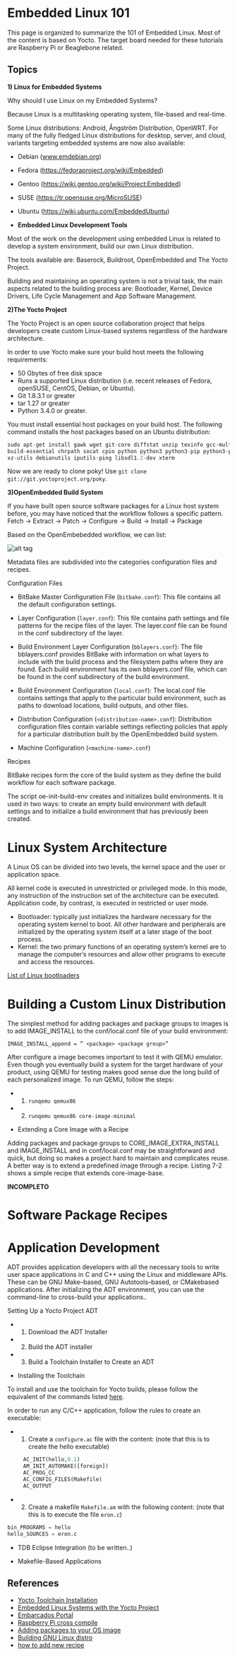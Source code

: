 # Embedded Linux 101

This page is organized to summarize the 101 of Embedded Linux. Most of the content is based on Yocto. The target board needed for these tutorials are Raspberry Pi or Beaglebone related. 

## Topics 

**1) Linux for Embedded Systems**

Why should I use Linux on my Embedded Systems? 

Because Linux is a multitasking operating system, file-based and real-time. 

Some Linux distributions: Android, Ångström Distribution, OpenWRT. For many of the fully fledged Linux distributions for desktop, server, and cloud, variants
targeting embedded systems are now also available:

- Debian (www.emdebian.org)
- Fedora (https://fedoraproject.org/wiki/Embedded)
- Gentoo (https://wiki.gentoo.org/wiki/Project:Embedded)
- SUSE (https://tr.opensuse.org/MicroSUSE)
- Ubuntu (https://wiki.ubuntu.com/EmbeddedUbuntu)

- **Embedded Linux Development Tools** 

Most of the work on the development using embedded Linux is related to develop a system environment, build our own Linux distribution. 

The tools available are: Baserock, Buildroot, OpenEmbedded and The Yocto Project. 

Building and maintaining an operating system is not a trivial task, the main aspects related to the building process are:  Bootloader, Kernel, Device Drivers, Life Cycle Management and App Software Management. 

**2)The Yocto Project**

The Yocto Project is an open source collaboration project that helps developers create custom Linux-based systems regardless of the hardware architecture.

In order to use Yocto make sure your build host meets the following requirements:

- 50 Gbytes of free disk space
- Runs a supported Linux distribution (i.e. recent releases of Fedora, openSUSE, CentOS, Debian, or Ubuntu).
- Git 1.8.3.1 or greater
- tar 1.27 or greater
- Python 3.4.0 or greater.

You must install essential host packages on your build host. The following command installs the host packages based on an Ubuntu distribution:

```python
sudo apt-get install gawk wget git-core diffstat unzip texinfo gcc-multilib \
build-essential chrpath socat cpio python python3 python3-pip python3-pexpect \
xz-utils debianutils iputils-ping libsdl1.2-dev xterm
``` 

Now we are ready to clone poky! Use `git clone git://git.yoctoproject.org/poky`. 


**3)OpenEmbedded Build System**

If you have built open source software packages for a Linux host system before, you may have noticed that the workflow follows a specific pattern.
Fetch -> Extract -> Patch -> Configure -> Build -> Install -> Package

Based on the OpenEmbebedded workflow, we can list: 

![alt tag](https://www.embarcados.com.br/wp-content/uploads/2016/07/yocto-environment.png)

Metadata files are subdivided into the categories configuration files and recipes.

Configuration Files

- BitBake Master Configuration File (`bitbake.conf`): This file contains all the default configuration settings.

- Layer Configuration (`layer.conf`): This file contains path settings and file patterns for the recipe files of the
layer. The layer.conf file can be found in the conf subdirectory of the layer.

- Build Environment Layer Configuration (`bblayers.conf`): The file bblayers.conf provides BitBake with information on what layers to include with the build process and the filesystem paths where they are found. Each build environment has its own bblayers.conf file, which can be found in the conf subdirectory of the build environment.

- Build Environment Configuration (`local.conf`): The local.conf file contains settings that apply to the particular build environment, such as paths to download locations, build outputs, and other files. 

- Distribution Configuration (`<distribution-name>.conf`): Distribution configuration files contain variable settings reflecting policies that apply for a
particular distribution built by the OpenEmbedded build system.


- Machine Configuration (`<machine-name>.conf`)

Recipes 

BitBake recipes form the core of the build system as they define the build workflow for each software package.


The script oe-init-build-env creates and initializes build environments. It is used in two ways: to create an empty build environment with default settings and to initialize a build environment that has previously been created. 

# Linux System Architecture 

A Linux OS can be divided into two levels, the kernel space and the user or application space.

All kernel code is executed in unrestricted or privileged mode. In this mode, any instruction of the instruction set of the architecture can be executed.
Application code, by contrast, is executed in restricted or user mode.

- Bootloader: typically just initializes the hardware necessary for the operating system kernel to boot. All other hardware and peripherals are initialized by the operating system itself at a later stage of the boot process.
- Kernel: the two primary functions of an operating system’s kernel are to manage the computer’s resources and allow other programs to execute and access the resources.

[List of Linux bootloaders](https://www.ubuntupit.com/best-linux-bootloader-for-home-and-embedded-systems/)


# Building a Custom Linux Distribution

The simplest method for adding packages and package groups to images is to add IMAGE_INSTALL to the conf/local.conf file of your build environment:

`IMAGE_INSTALL_append = ” <package> <package group>”` 

After configure a image becomes important to test it with QEMU emulator. Even though you eventually build a system for the target hardware of your product, using QEMU for testing makes good sense due the long build of each personalized image. To run QEMU, follow the steps:

- 1) `runqemu qemux86` 
- 2) `runqemu qemux86 core-image-minimal` 


- Extending a Core Image with a Recipe 

Adding packages and package groups to CORE_IMAGE_EXTRA_INSTALL and IMAGE_INSTALL and in conf/local.conf may be straightforward and quick, but doing so makes a project hard to maintain and complicates reuse. A better way is to extend a predefined image through a recipe. Listing 7-2 shows a simple recipe that extends
core-image-base. 

__INCOMPLETO__

# Software Package Recipes 



# Application Development

ADT provides application developers with all the necessary tools to write user space applications in C and C++ using the Linux and middleware APIs. These can be GNU Make–based, GNU Autotools–based, or CMakebased applications. After initializing the ADT environment, you can use the command-line to cross-build your applications..

Setting Up a Yocto Project ADT

- 1) Download the ADT Installer 
- 2) Build the ADT installer 
- 3) Build a Toolchain Installer to Create an ADT

- Installing the Toolchain

To install and use the toolchain for Yocto builds, please follow the equivalent of the commands listed [here](http://variwiki.com/index.php?title=Yocto_Toolchain_installation).

In order to run any C/C++ application, follow the rules to create an executable:

- 1) Create a `configure.ac` file with the content: (note that this is to create the hello executable)

```python 
     AC_INIT(hello,0.1)
     AM_INIT_AUTOMAKE([foreign])
     AC_PROG_CC
     AC_CONFIG_FILES(Makefile)
     AC_OUTPUT
``` 

- 2) Create a makefile `Makefile.am` with the following content: (note that this is to execute the file `eron.c`)
```python
bin_PROGRAMS = hello
hello_SOURCES = eron.c
``` 

- TDB Eclipse Integration (to be written..)

- Makefile-Based Applications

## References 

- [Yocto Toolchain Installation](http://variwiki.com/index.php?title=Yocto_Toolchain_installation)
- [Embedded Linux Systems with the Yocto Project](http://book.yoctoprojectbook.com/index)
- [Embarcados Portal](https://www.embarcados.com.br/linux-para-a-raspberry-pi-3-usando-yocto/)
- [Raspberry Pi cross compile](https://www.embarcados.com.br/cross-compiling-com-a-raspberry-pi/)
- [Adding packages to your OS image](https://wiki.yoctoproject.org/wiki/Cookbook:Example:Adding_packages_to_your_OS_image)
- [Building GNU Linux distro](https://www.instructables.com/id/Building-GNULinux-Distribution-for-Raspberry-Pi-Us/)
- [how to add new recipe](https://wiki.yoctoproject.org/wiki/Building_your_own_recipes_from_first_principles)

